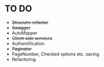 # TO DO
* ~~Strucutre refactor~~
* ~~Swagger~~
* AutoMapper
* ~~Client side services~~
* Authentification
* ~~Paginator~~
* PageNumber, Checked options etc. saving
* Refactoring
